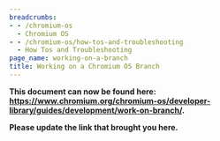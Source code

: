 ```yaml
---
breadcrumbs:
- - /chromium-os
  - Chromium OS
- - /chromium-os/how-tos-and-troubleshooting
  - How Tos and Troubleshooting
page_name: working-on-a-branch
title: Working on a Chromium OS Branch
---
```


**This document can now be found here:**
**<https://www.chromium.org/chromium-os/developer-library/guides/development/work-on-branch/>.**

**Please update the link that brought you here.**
